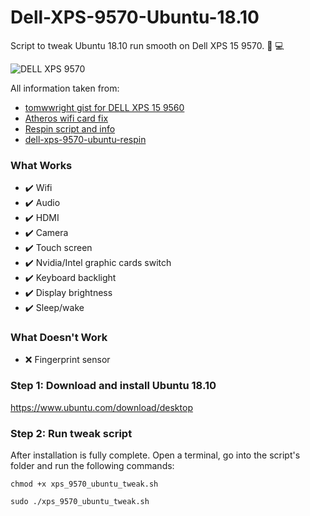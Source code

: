 # Dell-XPS-9570-Ubuntu-18.10
Script to tweak Ubuntu 18.10 run smooth on Dell XPS 15 9570. 🔧 💻

![DELL XPS 9570](https://raw.githubusercontent.com/stylianosnicoletti/Dell-XPS-9570-Ubuntu-18.10/master/xps_pic.png)

All information taken from:

- [tomwwright gist for DELL XPS 15 9560](https://gist.github.com/tomwwright/f88e2ddb344cf99f299935e1312da880)
- [Atheros wifi card fix](https://ubuntuforums.org/showthread.php?t=2323812&page=2)
- [Respin script and info](http://linuxiumcomau.blogspot.com/)
- [dell-xps-9570-ubuntu-respin](https://github.com/JackHack96/dell-xps-9570-ubuntu-respin)

### What Works

 - ✔️ Wifi
 - ✔️ Audio
 - ✔️ HDMI
 - ✔️ Camera
 - ✔️ Touch screen
 - ✔️ Nvidia/Intel graphic cards switch
 - ✔️ Keyboard backlight
 - ✔️ Display brightness
 - ✔️ Sleep/wake

### What Doesn't Work

 - ❌ Fingerprint sensor

### Step 1: Download and install Ubuntu 18.10 
https://www.ubuntu.com/download/desktop

### Step 2: Run tweak script
After installation is fully complete. Open a terminal, go into the script's folder and run the following commands:
```shell
chmod +x xps_9570_ubuntu_tweak.sh
```
```shell
sudo ./xps_9570_ubuntu_tweak.sh
```


